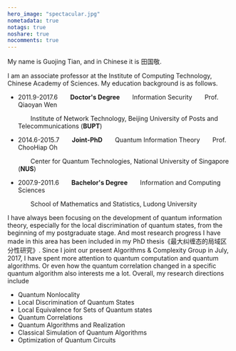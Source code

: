 ```yaml
---
hero_image: "spectacular.jpg"
nometadata: true
notags: true
noshare: true
nocomments: true
---
```


My name is Guojing Tian, and in Chinese it is 田国敬. 

I am an associate professor at the Institute of Computing Technology, Chinese Academy of Sciences. My education background is as follows.

- 2011.9-2017.6&emsp;&emsp;**Doctor's Degree**&emsp;&emsp;Information Security&emsp;&emsp;Prof. Qiaoyan Wen

  &emsp;&emsp;Institute of Network Technology, Beijing University of Posts and Telecommunications (**BUPT**)

- 2014.6-2015.7&emsp;&emsp;**Joint-PhD**&emsp;&emsp;Quantum Information Theory&emsp;&emsp;Prof. ChooHiap Oh

  &emsp;&emsp;Center for Quantum Technologies, National University of Singapore (**NUS**)

- 2007.9-2011.6&emsp;&emsp;**Bachelor's Degree**&emsp;&emsp;Information and Computing Sciences

  &emsp;&emsp;School of Mathematics and Statistics, Ludong University

I have always been focusing on the development of  quantum information theory, especially for the local discrimination of quantum states, from the beginning of my postgraduate stage. And most research progress I have made in this area has been included in my PhD thesis《最大纠缠态的局域区分性研究》. Since I joint our present Algorithms & Complexity Group in July, 2017, I have spent more attention to quantum computation and quantum algorithms. Or even how the quantum correlation changed in a specific quantum algorithm also interests me a lot. Overall, my research directions include

- Quantum Nonlocality
- Local Discrimination of Quantum States
- Local Equivalence for Sets of Quantum states 
- Quantum Correlations
- Quantum Algorithms and Realization
- Classical Simulation of Quantum Algorithms
- Optimization of Quantum Circuits
